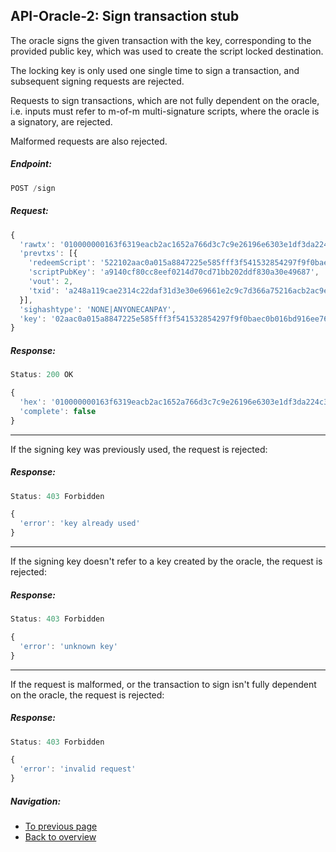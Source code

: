 API-Oracle-2: Sign transaction stub
-----------------------------------

The oracle signs the given transaction with the key, corresponding to
the provided public key, which was used to create the script locked
destination.

The locking key is only used one single time to sign a transaction, and
subsequent signing requests are rejected.

Requests to sign transactions, which are not fully dependent on the
oracle, i.e. inputs must refer to m-of-m multi-signature scripts,
where the oracle is a signatory, are rejected.

Malformed requests are also rejected.

##### Endpoint:
```js
POST /sign
```

##### Request:
```js
{
  'rawtx': '010000000163f6319eacb2ac1652a766d3c7c9e26196e6303e1df3da224c31e2ca19a148a20200000000ffffffff0000000000',
  'prevtxs': [{
    'redeemScript': '522102aac0a015a8847225e585fff3f541532854297f9f0baec0b016bd916ee76138592103ca8aa2f4f98764e0e7e7e1e85beb771a7157e3e858daa841b1df0b218fe7f50852ae',
    'scriptPubKey': 'a9140cf80cc8eef0214d70cd71bb202ddf830a30e49687',
    'vout': 2,
    'txid': 'a248a119cae2314c22daf31d3e30e69661e2c9c7d366a75216acb2ac9e31f663'
  }],
  'sighashtype': 'NONE|ANYONECANPAY',
  'key': '02aac0a015a8847225e585fff3f541532854297f9f0baec0b016bd916ee7613859'
}
```

##### Response:
```js
Status: 200 OK
```
```js
{
  'hex': '010000000163f6319eacb2ac1652a766d3c7c9e26196e6303e1df3da224c31e2ca19a148a2020000009200483045022100dd18182ccd47cc5d63c2424be87c1a43038a87888769bfb64bf898f65b6422120220405fc8879abd644565e7984ef230424f9eace4427dae7ce6209aa3b438767bf08247522102aac0a015a8847225e585fff3f541532854297f9f0baec0b016bd916ee76138592103ca8aa2f4f98764e0e7e7e1e85beb771a7157e3e858daa841b1df0b218fe7f50852aeffffffff0000000000',
  'complete': false
}
```

---

If the signing key was previously used, the request is rejected:

##### Response:
```js
Status: 403 Forbidden
```
```js
{
  'error': 'key already used'
}
```

---

If the signing key doesn't refer to a key created by the oracle, the
request is rejected:

##### Response:
```js
Status: 403 Forbidden
```
```js
{
  'error': 'unknown key'
}
```

---

If the request is malformed, or the transaction to sign isn't fully
dependent on the oracle, the request is rejected:

##### Response:
```js
Status: 403 Forbidden
```
```js
{
  'error': 'invalid request'
}
```

##### Navigation:

- [To previous page](api-oracle-1_get_getpubkey.md)
- [Back to overview](README.md)
